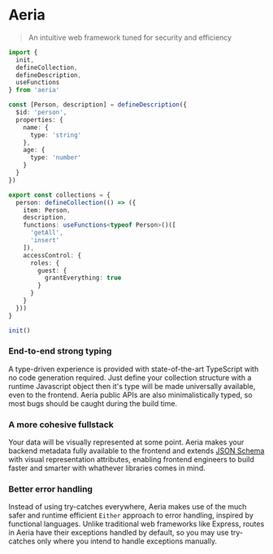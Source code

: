 # Aeria
> An intuitive web framework tuned for security and efficiency

```typescript
import {
  init,
  defineCollection,
  defineDescription,
  useFunctions
} from 'aeria'

const [Person, description] = defineDescription({
  $id: 'person',
  properties: {
    name: {
      type: 'string'
    },
    age: {
      type: 'number'
    }
  }
})

export const collections = {
  person: defineCollection(() => ({
    item: Person,
    description,
    functions: useFunctions<typeof Person>()([
      'getAll',
      'insert'
    ]),
    accessControl: {
      roles: {
        guest: {
          grantEverything: true
        }
      }
    }
  }))
}

init()
```

### End-to-end strong typing

A type-driven experience is provided with state-of-the-art TypeScript with no code generation required. Just define your collection structure with a runtime Javascript object then it's type will be made universally available, even to the frontend. Aeria public APIs are also minimalistically typed, so most bugs should be caught during the build time.

### A more cohesive fullstack

Your data will be visually represented at some point. Aeria makes your backend metadata fully available to the frontend and extends [JSON Schema](https://json-schema.org/) with visual representation attributes, enabling frontend engineers to build faster and smarter with whathever libraries comes in mind.

### Better error handling

Instead of using try-catches everywhere, Aeria makes use of the much safer and runtime efficient `Either` approach to error handling, inspired by functional languages. Unlike traditional web frameworks like Express, routes in Aeria have their exceptions handled by default, so you may use try-catches only where you intend to handle exceptions manually.

